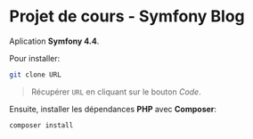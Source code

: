 # Projet de cours - Symfony Blog

Aplication **Symfony 4.4**.

Pour installer:
```sh
git clone URL
```
>Récupérer `URL` en cliquant sur le bouton *Code*.

Ensuite, installer les dépendances **PHP** avec **Composer**:
```sh
composer install
```